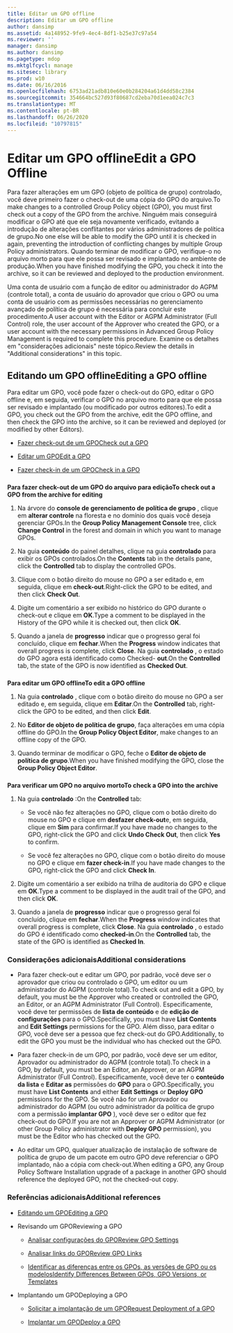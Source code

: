 ```yaml
---
title: Editar um GPO offline
description: Editar um GPO offline
author: dansimp
ms.assetid: 4a148952-9fe9-4ec4-8df1-b25e37c97a54
ms.reviewer: ''
manager: dansimp
ms.author: dansimp
ms.pagetype: mdop
ms.mktglfcycl: manage
ms.sitesec: library
ms.prod: w10
ms.date: 06/16/2016
ms.openlocfilehash: 6753ad21adb810e60e0b284204a61d4dd58c2384
ms.sourcegitcommit: 354664bc527d93f80687cd2eba70d1eea024c7c3
ms.translationtype: MT
ms.contentlocale: pt-BR
ms.lasthandoff: 06/26/2020
ms.locfileid: "10797815"
---
```

# <span data-ttu-id="0080e-103">Editar um GPO offline</span><span class="sxs-lookup"><span data-stu-id="0080e-103">Edit a GPO Offline</span></span>


<span data-ttu-id="0080e-104">Para fazer alterações em um GPO (objeto de política de grupo) controlado, você deve primeiro fazer o check-out de uma cópia do GPO do arquivo.</span><span class="sxs-lookup"><span data-stu-id="0080e-104">To make changes to a controlled Group Policy object (GPO), you must first check out a copy of the GPO from the archive.</span></span> <span data-ttu-id="0080e-105">Ninguém mais conseguirá modificar o GPO até que ele seja novamente verificado, evitando a introdução de alterações conflitantes por vários administradores de política de grupo.</span><span class="sxs-lookup"><span data-stu-id="0080e-105">No one else will be able to modify the GPO until it is checked in again, preventing the introduction of conflicting changes by multiple Group Policy administrators.</span></span> <span data-ttu-id="0080e-106">Quando terminar de modificar o GPO, verifique-o no arquivo morto para que ele possa ser revisado e implantado no ambiente de produção.</span><span class="sxs-lookup"><span data-stu-id="0080e-106">When you have finished modifying the GPO, you check it into the archive, so it can be reviewed and deployed to the production environment.</span></span>

<span data-ttu-id="0080e-107">Uma conta de usuário com a função de editor ou administrador do AGPM (controle total), a conta de usuário do aprovador que criou o GPO ou uma conta de usuário com as permissões necessárias no gerenciamento avançado de política de grupo é necessária para concluir este procedimento.</span><span class="sxs-lookup"><span data-stu-id="0080e-107">A user account with the Editor or AGPM Administrator (Full Control) role, the user account of the Approver who created the GPO, or a user account with the necessary permissions in Advanced Group Policy Management is required to complete this procedure.</span></span> <span data-ttu-id="0080e-108">Examine os detalhes em "considerações adicionais" neste tópico.</span><span class="sxs-lookup"><span data-stu-id="0080e-108">Review the details in "Additional considerations" in this topic.</span></span>

## <span data-ttu-id="0080e-109">Editando um GPO offline</span><span class="sxs-lookup"><span data-stu-id="0080e-109">Editing a GPO offline</span></span>


<span data-ttu-id="0080e-110">Para editar um GPO, você pode fazer o check-out do GPO, editar o GPO offline e, em seguida, verificar o GPO no arquivo morto para que ele possa ser revisado e implantado (ou modificado por outros editores).</span><span class="sxs-lookup"><span data-stu-id="0080e-110">To edit a GPO, you check out the GPO from the archive, edit the GPO offline, and then check the GPO into the archive, so it can be reviewed and deployed (or modified by other Editors).</span></span>

-   [<span data-ttu-id="0080e-111">Fazer check-out de um GPO</span><span class="sxs-lookup"><span data-stu-id="0080e-111">Check out a GPO</span></span>](#bkmk-checkout)

-   [<span data-ttu-id="0080e-112">Editar um GPO</span><span class="sxs-lookup"><span data-stu-id="0080e-112">Edit a GPO</span></span>](#bkmk-edit)

-   [<span data-ttu-id="0080e-113">Fazer check-in de um GPO</span><span class="sxs-lookup"><span data-stu-id="0080e-113">Check in a GPO</span></span>](#bkmk-checkin)

### <a href="" id="bkmk-checkout"></a>

**<span data-ttu-id="0080e-114">Para fazer check-out de um GPO do arquivo para edição</span><span class="sxs-lookup"><span data-stu-id="0080e-114">To check out a GPO from the archive for editing</span></span>**

1.  <span data-ttu-id="0080e-115">Na árvore do **console de gerenciamento de política de grupo** , clique em **alterar controle** na floresta e no domínio dos quais você deseja gerenciar GPOs.</span><span class="sxs-lookup"><span data-stu-id="0080e-115">In the **Group Policy Management Console** tree, click **Change Control** in the forest and domain in which you want to manage GPOs.</span></span>

2.  <span data-ttu-id="0080e-116">Na guia **conteúdo** do painel detalhes, clique na guia **controlado** para exibir os GPOs controlados.</span><span class="sxs-lookup"><span data-stu-id="0080e-116">On the **Contents** tab in the details pane, click the **Controlled** tab to display the controlled GPOs.</span></span>

3.  <span data-ttu-id="0080e-117">Clique com o botão direito do mouse no GPO a ser editado e, em seguida, clique em **check-out**.</span><span class="sxs-lookup"><span data-stu-id="0080e-117">Right-click the GPO to be edited, and then click **Check Out**.</span></span>

4.  <span data-ttu-id="0080e-118">Digite um comentário a ser exibido no histórico do GPO durante o check-out e clique em **OK**.</span><span class="sxs-lookup"><span data-stu-id="0080e-118">Type a comment to be displayed in the History of the GPO while it is checked out, then click **OK**.</span></span>

5.  <span data-ttu-id="0080e-119">Quando a janela de **progresso** indicar que o progresso geral foi concluído, clique em **fechar**.</span><span class="sxs-lookup"><span data-stu-id="0080e-119">When the **Progress** window indicates that overall progress is complete, click **Close**.</span></span> <span data-ttu-id="0080e-120">Na guia **controlado** , o estado do GPO agora está identificado como Checked- **out**.</span><span class="sxs-lookup"><span data-stu-id="0080e-120">On the **Controlled** tab, the state of the GPO is now identified as **Checked Out**.</span></span>

### <a href="" id="bkmk-edit"></a>

**<span data-ttu-id="0080e-121">Para editar um GPO offline</span><span class="sxs-lookup"><span data-stu-id="0080e-121">To edit a GPO offline</span></span>**

1.  <span data-ttu-id="0080e-122">Na guia **controlado** , clique com o botão direito do mouse no GPO a ser editado e, em seguida, clique em **Editar**.</span><span class="sxs-lookup"><span data-stu-id="0080e-122">On the **Controlled** tab, right-click the GPO to be edited, and then click **Edit**.</span></span>

2.  <span data-ttu-id="0080e-123">No **Editor de objeto de política de grupo**, faça alterações em uma cópia offline do GPO.</span><span class="sxs-lookup"><span data-stu-id="0080e-123">In the **Group Policy Object Editor**, make changes to an offline copy of the GPO.</span></span>

3.  <span data-ttu-id="0080e-124">Quando terminar de modificar o GPO, feche o **Editor de objeto de política de grupo**.</span><span class="sxs-lookup"><span data-stu-id="0080e-124">When you have finished modifying the GPO, close the **Group Policy Object Editor**.</span></span>

### <a href="" id="bkmk-checkin"></a>

**<span data-ttu-id="0080e-125">Para verificar um GPO no arquivo morto</span><span class="sxs-lookup"><span data-stu-id="0080e-125">To check a GPO into the archive</span></span>**

1.  <span data-ttu-id="0080e-126">Na guia **controlado** :</span><span class="sxs-lookup"><span data-stu-id="0080e-126">On the **Controlled** tab:</span></span>

    -   <span data-ttu-id="0080e-127">Se você não fez alterações no GPO, clique com o botão direito do mouse no GPO e clique em **desfazer check-out**e, em seguida, clique em **Sim** para confirmar.</span><span class="sxs-lookup"><span data-stu-id="0080e-127">If you have made no changes to the GPO, right-click the GPO and click **Undo Check Out**, then click **Yes** to confirm.</span></span>

    -   <span data-ttu-id="0080e-128">Se você fez alterações no GPO, clique com o botão direito do mouse no GPO e clique em **fazer check-in**.</span><span class="sxs-lookup"><span data-stu-id="0080e-128">If you have made changes to the GPO, right-click the GPO and click **Check In**.</span></span>

2.  <span data-ttu-id="0080e-129">Digite um comentário a ser exibido na trilha de auditoria do GPO e clique em **OK**.</span><span class="sxs-lookup"><span data-stu-id="0080e-129">Type a comment to be displayed in the audit trail of the GPO, and then click **OK**.</span></span>

3.  <span data-ttu-id="0080e-130">Quando a janela de **progresso** indicar que o progresso geral foi concluído, clique em **fechar**.</span><span class="sxs-lookup"><span data-stu-id="0080e-130">When the **Progress** window indicates that overall progress is complete, click **Close**.</span></span> <span data-ttu-id="0080e-131">Na guia **controlado** , o estado do GPO é identificado como **checked-in**.</span><span class="sxs-lookup"><span data-stu-id="0080e-131">On the **Controlled** tab, the state of the GPO is identified as **Checked In**.</span></span>

### <span data-ttu-id="0080e-132">Considerações adicionais</span><span class="sxs-lookup"><span data-stu-id="0080e-132">Additional considerations</span></span>

-   <span data-ttu-id="0080e-133">Para fazer check-out e editar um GPO, por padrão, você deve ser o aprovador que criou ou controlado o GPO, um editor ou um administrador do AGPM (controle total).</span><span class="sxs-lookup"><span data-stu-id="0080e-133">To check out and edit a GPO, by default, you must be the Approver who created or controlled the GPO, an Editor, or an AGPM Administrator (Full Control).</span></span> <span data-ttu-id="0080e-134">Especificamente, você deve ter permissões de **lista de conteúdo** e de **edição de configurações** para o GPO.</span><span class="sxs-lookup"><span data-stu-id="0080e-134">Specifically, you must have **List Contents** and **Edit Settings** permissions for the GPO.</span></span> <span data-ttu-id="0080e-135">Além disso, para editar o GPO, você deve ser a pessoa que fez check-out do GPO.</span><span class="sxs-lookup"><span data-stu-id="0080e-135">Additionally, to edit the GPO you must be the individual who has checked out the GPO.</span></span>

-   <span data-ttu-id="0080e-136">Para fazer check-in de um GPO, por padrão, você deve ser um editor, Aprovador ou administrador do AGPM (controle total).</span><span class="sxs-lookup"><span data-stu-id="0080e-136">To check in a GPO, by default, you must be an Editor, an Approver, or an AGPM Administrator (Full Control).</span></span> <span data-ttu-id="0080e-137">Especificamente, você deve ter o **conteúdo da lista** e **Editar as** permissões do **GPO** para o GPO.</span><span class="sxs-lookup"><span data-stu-id="0080e-137">Specifically, you must have **List Contents** and either **Edit Settings** or **Deploy GPO** permissions for the GPO.</span></span> <span data-ttu-id="0080e-138">Se você não for um Aprovador ou administrador do AGPM (ou outro administrador da política de grupo com a permissão **implantar GPO** ), você deve ser o editor que fez check-out do GPO.</span><span class="sxs-lookup"><span data-stu-id="0080e-138">If you are not an Approver or AGPM Administrator (or other Group Policy administrator with **Deploy GPO** permission), you must be the Editor who has checked out the GPO.</span></span>

-   <span data-ttu-id="0080e-139">Ao editar um GPO, qualquer atualização de instalação de software de política de grupo de um pacote em outro GPO deve referenciar o GPO implantado, não a cópia com check-out.</span><span class="sxs-lookup"><span data-stu-id="0080e-139">When editing a GPO, any Group Policy Software Installation upgrade of a package in another GPO should reference the deployed GPO, not the checked-out copy.</span></span>

### <span data-ttu-id="0080e-140">Referências adicionais</span><span class="sxs-lookup"><span data-stu-id="0080e-140">Additional references</span></span>

-   [<span data-ttu-id="0080e-141">Editando um GPO</span><span class="sxs-lookup"><span data-stu-id="0080e-141">Editing a GPO</span></span>](editing-a-gpo.md)

-   <span data-ttu-id="0080e-142">Revisando um GPO</span><span class="sxs-lookup"><span data-stu-id="0080e-142">Reviewing a GPO</span></span>

    -   [<span data-ttu-id="0080e-143">Analisar configurações do GPO</span><span class="sxs-lookup"><span data-stu-id="0080e-143">Review GPO Settings</span></span>](review-gpo-settings.md)

    -   [<span data-ttu-id="0080e-144">Analisar links do GPO</span><span class="sxs-lookup"><span data-stu-id="0080e-144">Review GPO Links</span></span>](review-gpo-links.md)

    -   [<span data-ttu-id="0080e-145">Identificar as diferenças entre os GPOs, as versões de GPO ou os modelos</span><span class="sxs-lookup"><span data-stu-id="0080e-145">Identify Differences Between GPOs, GPO Versions, or Templates</span></span>](identify-differences-between-gpos-gpo-versions-or-templates.md)

-   <span data-ttu-id="0080e-146">Implantando um GPO</span><span class="sxs-lookup"><span data-stu-id="0080e-146">Deploying a GPO</span></span>

    -   [<span data-ttu-id="0080e-147">Solicitar a implantação de um GPO</span><span class="sxs-lookup"><span data-stu-id="0080e-147">Request Deployment of a GPO</span></span>](request-deployment-of-a-gpo.md)

    -   [<span data-ttu-id="0080e-148">Implantar um GPO</span><span class="sxs-lookup"><span data-stu-id="0080e-148">Deploy a GPO</span></span>](deploy-a-gpo.md)

 

 





